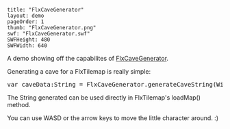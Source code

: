 ```
title: "FlxCaveGenerator"
layout: demo
pageOrder: 1
thumb: "FlxCaveGenerator.png"
swf: "FlxCaveGenerator.swf"
SWFHeight: 480
SWFWidth: 640
```

A demo showing off the capabilites of [FlxCaveGenerator](https://github.com/HaxeFlixel/flixel-addons/blob/master/flixel/addons/tile/FlxCaveGenerator.hx).

Generating a cave for a FlxTilemap is really simple:

<pre class="brush:hx;" contenteditable="false">
var caveData:String = FlxCaveGenerator.generateCaveString(Width, Height, SmoothingIterations, WallRatio);
</pre>

The String generated can be used directly in FlxTilemap's loadMap() method.

You can use WASD or the arrow keys to move the little character around. :)